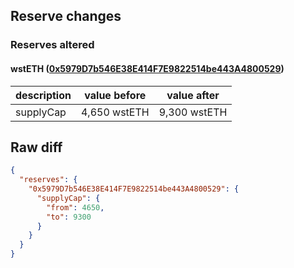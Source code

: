 ## Reserve changes

### Reserves altered

#### wstETH ([0x5979D7b546E38E414F7E9822514be443A4800529](https://arbiscan.io/address/0x5979D7b546E38E414F7E9822514be443A4800529))

| description | value before | value after |
| --- | --- | --- |
| supplyCap | 4,650 wstETH | 9,300 wstETH |


## Raw diff

```json
{
  "reserves": {
    "0x5979D7b546E38E414F7E9822514be443A4800529": {
      "supplyCap": {
        "from": 4650,
        "to": 9300
      }
    }
  }
}
```